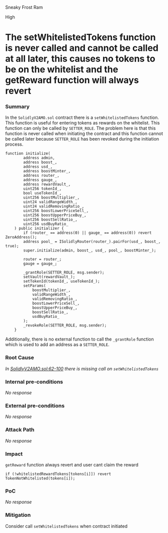 Sneaky Frost Ram

High

# The setWhitelistedTokens function is never called and cannot be called at all later, this causes no tokens to be on the whitelist and the getReward function will always revert

### Summary

In the `SolidlyV2AMO.sol` contract there is a `setWhitelistedTokens` function. This function is useful for entering tokens as rewards on the whitelist. This function can only be called by `SETTER_ROLE`. The problem here is that this function is never called when initiating the contract and this function cannot be called later because `SETTER_ROLE` has been revoked during the initiation process.

```solidity
function initialize(
        address admin,
        address boost_,
        address usd_,
        address boostMinter_,
        address router_,
        address gauge_,
        address rewardVault_,
        uint256 tokenId_,
        bool useTokenId_,
        uint256 boostMultiplier_,
        uint24 validRangeWidth_,
        uint24 validRemovingRatio_,
        uint256 boostLowerPriceSell_,
        uint256 boostUpperPriceBuy_,
        uint256 boostSellRatio_,
        uint256 usdBuyRatio_
    ) public initializer {
        if (router_ == address(0) || gauge_ == address(0)) revert ZeroAddress();
        address pool_ = ISolidlyRouter(router_).pairFor(usd_, boost_, true);
        super.initialize(admin, boost_, usd_, pool_, boostMinter_);

        router = router_;
        gauge = gauge_;

        _grantRole(SETTER_ROLE, msg.sender);
        setVault(rewardVault_);
        setTokenId(tokenId_, useTokenId_);
        setParams(
            boostMultiplier_,
            validRangeWidth_,
            validRemovingRatio_,
            boostLowerPriceSell_,
            boostUpperPriceBuy_,
            boostSellRatio_,
            usdBuyRatio_
        );
        _revokeRole(SETTER_ROLE, msg.sender);
    }
```

Additionally, there is no external function to call the `_grantRole` function which is used to add an address as a `SETTER_ROLE`.

### Root Cause

*In [SolidlyV2AMO.sol:62-100](https://github.com/sherlock-audit/2024-10-axion/blob/main/liquidity-amo/contracts/SolidlyV2AMO.sol#L62-L100) there is missing call on `setWhitelistedTokens`*

### Internal pre-conditions

_No response_

### External pre-conditions

_No response_

### Attack Path

_No response_

### Impact

`getReward` function always revert and user cant claim the reward

```solidity
if (!whitelistedRewardTokens[tokens[i]]) revert TokenNotWhitelisted(tokens[i]);
```

### PoC

_No response_

### Mitigation

Consider call `setWhitelistedTokens` when contract initiated